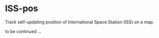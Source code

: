 # ISS-pos

Track self-updating position of International Space Station (ISS) on a map.

to be continued ...
